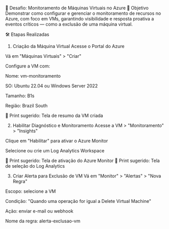 📘 Desafio: Monitoramento de Máquinas Virtuais no Azure
🎯 Objetivo
Demonstrar como configurar e gerenciar o monitoramento de recursos no Azure, com foco em VMs, garantindo visibilidade e resposta proativa a eventos críticos — como a exclusão de uma máquina virtual.

🛠️ Etapas Realizadas
1. Criação da Máquina Virtual
Acesse o Portal do Azure

Vá em "Máquinas Virtuais" > "Criar"

Configure a VM com:

Nome: vm-monitoramento

SO: Ubuntu 22.04 ou Windows Server 2022

Tamanho: B1s

Região: Brazil South

📸 Print sugerido: Tela de resumo da VM criada

2. Habilitar Diagnóstico e Monitoramento
Acesse a VM > "Monitoramento" > "Insights"

Clique em "Habilitar" para ativar o Azure Monitor

Selecione ou crie um Log Analytics Workspace

📸 Print sugerido: Tela de ativação do Azure Monitor 📸 Print sugerido: Tela de seleção do Log Analytics

3. Criar Alerta para Exclusão de VM
Vá em "Monitor" > "Alertas" > "Nova Regra"

Escopo: selecione a VM

Condição: "Quando uma operação for igual a Delete Virtual Machine"

Ação: enviar e-mail ou webhook

Nome da regra: alerta-exclusao-vm
